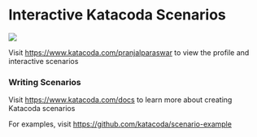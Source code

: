 # Interactive Katacoda Scenarios

[![](http://shields.katacoda.com/katacoda/pranjalparaswar/count.svg)](https://www.katacoda.com/pranjalparaswar "Get your profile on Katacoda.com")

Visit https://www.katacoda.com/pranjalparaswar to view the profile and interactive scenarios

### Writing Scenarios
Visit https://www.katacoda.com/docs to learn more about creating Katacoda scenarios

For examples, visit https://github.com/katacoda/scenario-example
